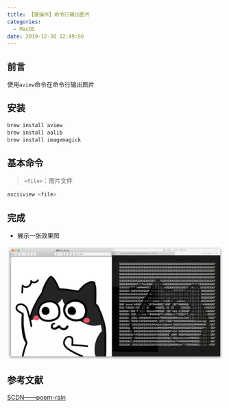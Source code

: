 ```yaml
---
title: 【骚操作】命令行输出图片
categories:
  - MacOS
date: 2019-12-30 12:49:56
---
```


## 前言

使用`aview`命令在命令行输出图片

<!-- more -->

## 安装

``` sh
brew install aview
brew install aalib
brew install imagemagick
```

## 基本命令

> `<file>`：图片文件

``` sh
asciiview <file>
```

## 完成

- 展示一张效果图

![01.png](/images/20191230124956/01.png)

## 参考文献

[SCDN——poem-rain](https://blog.csdn.net/qiuqiuLovecode/article/details/79013287)

